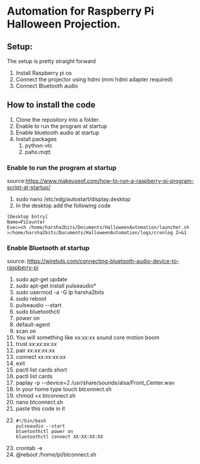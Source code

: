 # Automation for Raspberry Pi Halloween Projection.

## Setup:
The setup is pretty straight forward
1. Install Raspberry pi os
2. Connect the projector using hdmi (mini hdmi adapter required)
3. Connect Bluetooth audio 

## How to install the code
1. Clone the repository into a folder.
2. Enable to run the program at startup
3. Enable bluetooth audio at startup
4. Install packages
   1. python-vlc
   2. paho.mqtt

### Enable to run the program at startup
source:https://www.makeuseof.com/how-to-run-a-raspberry-pi-program-script-at-startup/

1. sudo nano /etc/xdg/autostart/display.desktop
2. In the desktop add the following code
``` 
[Desktop Entry]
Name=PiCounter
Exec=sh /home/harsha2bits/Documents/HalloweenAutomation/launcher.sh >/home/harsha2bits/Documents/HalloweenAutomation/logs/cronlog 2>&1
```

### Enable Bluetooth at startup
source: https://wiretuts.com/connecting-bluetooth-audio-device-to-raspberry-pi

1. sudo apt-get update
2. sudo apt-get install pulseaudio*
3. sudo usermod -a -G lp harsha2bits
4. sudo reboot
5. pulseaudio --start
6. sudo bluetoothctl
7. power on
8. default-agent
9. scan on
10. You will something like xx:xx:xx sound core motion boom
11. trust xx:xx:xx:xx
12. pair xx:xx:xx:xx
13. connect xx:xx:xx:xx
14. exit
15. pactl list cards short
16. pactl list cards
17. paplay -p --device=2 /usr/share/sounds/alsa/Front_Center.wav
18. In your home type touch btconnect.sh
19. chmod +x btconnect.sh
20. nano btconnect.sh
21. paste this code in it 
22. ``` 
    #!/bin/bash
    pulseaudio --start
    bluetoothctl power on
    bluetoothctl connect XX:XX:XX:XX
    ```
23. crontab -e
24. @reboot /home/pi/btconnect.sh


